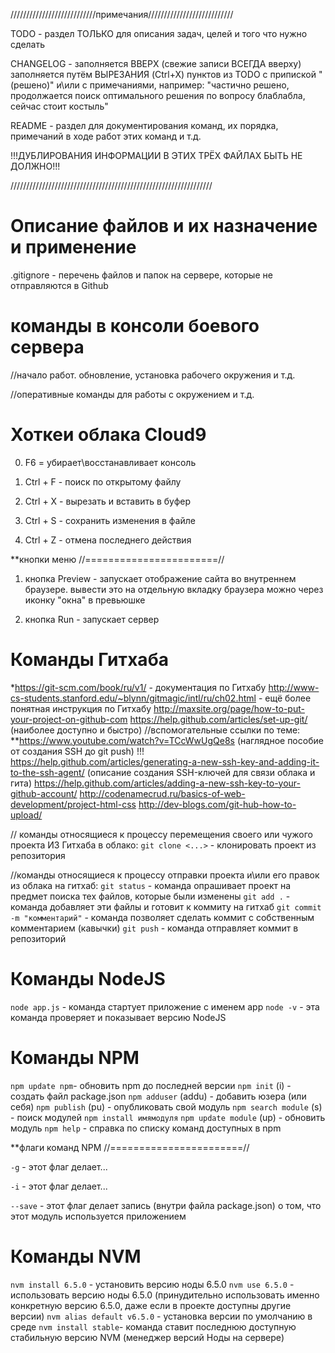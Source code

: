 ///////////////////////////примечания///////////////////////////

TODO - раздел ТОЛЬКО для описания задач, целей и того что нужно сделать

CHANGELOG - заполняется ВВЕРХ (свежие записи ВСЕГДА вверху) заполняется путём ВЫРЕЗАНИЯ (Ctrl+X) пунктов из TODO с припиской
"(решено)" и\или с примечаниями, например: "частично решено, продолжается поиск оптимального решения по вопросу блаблабла,
сейчас стоит костыль"

README - раздел для документирования команд, их порядка, примечаний в ходе работ этих команд и т.д.

!!!ДУБЛИРОВАНИЯ ИНФОРМАЦИИ В ЭТИХ ТРЁХ ФАЙЛАХ БЫТЬ НЕ ДОЛЖНО!!!

////////////////////////////////////////////////////////////////


Описание файлов и их назначение и применение
=========================
.gitignore - перечень файлов и папок на сервере, которые не отправляются в Github


команды в консоли боевого сервера
=========================

//начало работ. обновление, установка рабочего окружения и т.д.

//оперативные команды для работы с окружением и т.д.

Хоткеи облака Cloud9
=========================


0) F6 = убирает\восстанавливает консоль

1) Ctrl + F - поиск по открытому файлу

2) Ctrl + Х - вырезать и вставить в буфер

3) Ctrl + S - сохранить изменения в файле

4) Ctrl + Z - отмена последнего действия

**кнопки меню
//=======================//

1) кнопка Preview - запускает отображение сайта во внутреннем браузере.
                    вывести это на отдельную вкладку браузера можно через иконку "окна" в превьюшке

2) кнопка Run - запускает сервер



Команды Гитхаба
=========================
*https://git-scm.com/book/ru/v1/ - документация по Гитхабу
 http://www-cs-students.stanford.edu/~blynn/gitmagic/intl/ru/ch02.html - ещё более понятная инструкция по Гитхабу
 http://maxsite.org/page/how-to-put-your-project-on-github-com
 https://help.github.com/articles/set-up-git/ (наиболее доступно и быстро)
 //вспомогательные ссылки по теме:
 **https://www.youtube.com/watch?v=TCcWwUgQe8s (наглядное пособие от создания SSH до git push) !!!
   https://help.github.com/articles/generating-a-new-ssh-key-and-adding-it-to-the-ssh-agent/ (описание создания SSH-ключей для связи облака и гита)
   https://help.github.com/articles/adding-a-new-ssh-key-to-your-github-account/
   http://codenamecrud.ru/basics-of-web-development/project-html-css
   http://dev-blogs.com/git-hub-how-to-upload/

// команды относящиеся к процессу перемещения своего или чужого проекта ИЗ Гитхаба в облако:
`git clone <...>` - клонировать проект из репозитория

//команды относящиеся к процессу отправки проекта и\или его правок из облака на гитхаб:
`git status` - команда опрашивает проект на предмет поиска тех файлов, которые были изменены
`git add .` - команда добавляет эти файлы и готовит к коммиту на гитхаб
`git commit -m "комментарий"` - команда позволяет сделать коммит с собственным комментарием (кавычки)
`git push` - команда отправляет коммит в репозиторий



Команды NodeJS
=========================
`node app.js` - команда стартует приложение с именем app
`node -v` - эта команда проверяет и показывает версию NodeJS

Команды NPM
=========================
`npm update npm`- обновить npm до последней версии
`npm init` (i) - создать файл package.json
`npm adduser` (addu) - добавить юзера (или себя)
`npm publish` (pu) - опубликовать свой модуль
`npm search module` (s) - поиск модулей
`npm install имямодуля`
`npm update module` (up) - обновить модуль
`npm help` - справка по списку команд доступных в npm

**флаги команд NPM
//=======================//

`-g`     - этот флаг делает...

`-i`     - этот флаг делает...

`--save` - этот флаг делает запись (внутри файла package.json) о том, что этот модуль используется приложением



Команды NVM
=========================

`nvm install 6.5.0` - установить версию ноды 6.5.0
`nvm use 6.5.0` - использовать версию ноды 6.5.0 (принудительно использовать именно конкретную версию 6.5.0,
                                                  даже если в проекте доступны другие версии)
`nvm alias default v6.5.0` - установка версии по умолчанию в среде
`nvm install stable`- команда ставит последнюю доступную стабильную версию NVM (менеджер версий Ноды на сервере)





